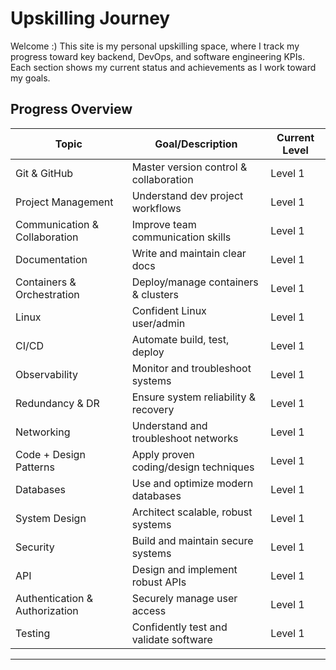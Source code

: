 # Upskilling Journey

Welcome :) This site is my personal upskilling space, where I track my progress toward key backend, DevOps, and software engineering KPIs. Each section shows my current status and achievements as I work toward my goals.

## Progress Overview

| Topic                          | Goal/Description                        | Current Level |
|--------------------------------|-----------------------------------------|--------------|
| Git & GitHub                   | Master version control & collaboration  | Level 1       |
| Project Management             | Understand dev project workflows        | Level 1       |
| Communication & Collaboration  | Improve team communication skills       | Level 1       |
| Documentation                  | Write and maintain clear docs           | Level 1       |
| Containers & Orchestration     | Deploy/manage containers & clusters     | Level 1       |
| Linux                          | Confident Linux user/admin              | Level 1       |
| CI/CD                          | Automate build, test, deploy            | Level 1       |
| Observability                  | Monitor and troubleshoot systems        | Level 1       |
| Redundancy & DR                | Ensure system reliability & recovery    | Level 1       |
| Networking                     | Understand and troubleshoot networks    | Level 1       |
| Code + Design Patterns         | Apply proven coding/design techniques   | Level 1       |
| Databases                      | Use and optimize modern databases       | Level 1       |
| System Design                  | Architect scalable, robust systems      | Level 1       |
| Security                       | Build and maintain secure systems       | Level 1       |
| API                            | Design and implement robust APIs        | Level 1       |
| Authentication & Authorization | Securely manage user access             | Level 1       |
| Testing                        | Confidently test and validate software  | Level 1       |

---

<!-- Click on topic to Navigate  -->